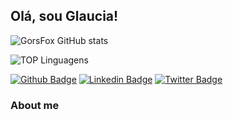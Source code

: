 ## Olá, sou Glaucia! 


<div>
 
 
 

 
![GorsFox GitHub stats](https://github-readme-stats.vercel.app/api?username=gorsfox&show_icons=true&theme=dracula)

![TOP Linguagens](https://github-readme-stats.vercel.app/api/top-langs/?username=gorsfox&layout=compact&theme=dracula)



[![Github Badge](https://img.shields.io/badge/-Github-000?style=flat-square&logo=Github&logoColor=white&link=https://github.com/GORSFox)](https://github.com/GORSFox)
[![Linkedin Badge](https://img.shields.io/badge/-LinkedIn-blue?style=flat-square&logo=Linkedin&logoColor=white&link=https://www.linkedin.com/in/glauciadeoliveirarapozodasilva/)](https://www.linkedin.com/in/glauciadeoliveirarapozodasilva/)
[![Twitter Badge](https://img.shields.io/badge/-Twitter-1ca0f1?style=flat-square&labelColor=1ca0f1&logo=twitter&logoColor=white&link=https://twitter.com/Glaucia_Cont)](https://twitter.com/Glaucia_Cont)


### About me



  
  
